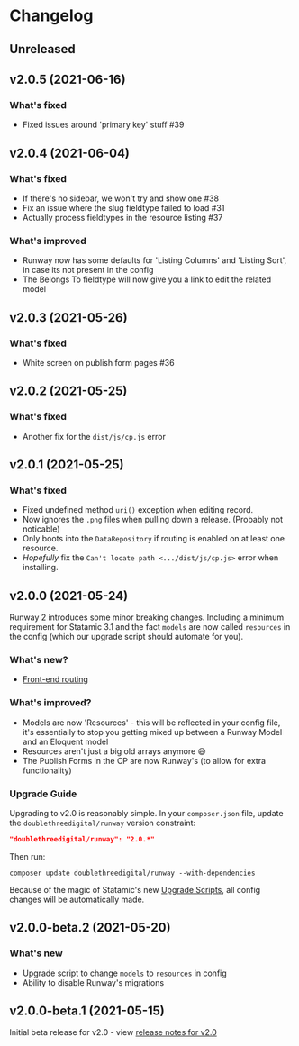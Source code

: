 # Changelog

## Unreleased

## v2.0.5 (2021-06-16)

### What's fixed

* Fixed issues around 'primary key' stuff #39

## v2.0.4 (2021-06-04)

### What's fixed

* If there's no sidebar, we won't try and show one #38
* Fix an issue where the slug fieldtype failed to load #31
* Actually process fieldtypes in the resource listing #37

### What's improved

* Runway now has some defaults for 'Listing Columns' and 'Listing Sort', in case its not present in the config
* The Belongs To fieldtype will now give you a link to edit the related model

## v2.0.3 (2021-05-26)

### What's fixed

* White screen on publish form pages #36

## v2.0.2 (2021-05-25)

### What's fixed

* Another fix for the `dist/js/cp.js` error

## v2.0.1 (2021-05-25)

### What's fixed

* Fixed undefined method `uri()` exception when editing record.
* Now ignores the `.png` files when pulling down a release. (Probably not noticable)
* Only boots into the `DataRepository` if routing is enabled on at least one resource.
* *Hopefully* fix the `Can't locate path <.../dist/js/cp.js>` error when installing.

## v2.0.0 (2021-05-24)

Runway 2 introduces some minor breaking changes. Including a minimum requirement for Statamic 3.1 and the fact `models` are now called `resources` in the config (which our upgrade script should automate for you).

### What's new?

* [Front-end routing](https://github.com/doublethreedigital/runway/tree/2.0#routing)

### What's improved?

* Models are now 'Resources' - this will be reflected in your config file, it's essentially to stop you getting mixed up between a Runway Model and an Eloquent model
* Resources aren't just a big old arrays anymore 😅
* The Publish Forms in the CP are now Runway's (to allow for extra functionality)

### Upgrade Guide

Upgrading to v2.0 is reasonably simple. In your `composer.json` file, update the `doublethreedigital/runway` version constraint:

```json
"doublethreedigital/runway": "2.0.*"
```

Then run:

```
composer update doublethreedigital/runway --with-dependencies
```

Because of the magic of Statamic's new [Upgrade Scripts](https://statamic.dev/upgrade-guide-3-0-to-3-1#update-scripts), all config changes will be automatically made.

## v2.0.0-beta.2 (2021-05-20)

### What's new

* Upgrade script to change `models` to `resources` in config
* Ability to disable Runway's migrations

## v2.0.0-beta.1 (2021-05-15)

Initial beta release for v2.0 - view [release notes for v2.0](https://github.com/doublethreedigital/runway/blob/2.0/CHANGELOG.md#v200-2021-xx-xx)
